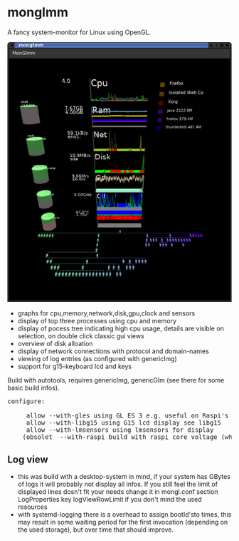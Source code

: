 # monglmm

A fancy system-monitor for Linux using OpenGL.


![Monglmm](monglmm.png "monglmm")

- graphs for cpu,memory,network,disk,gpu,clock and sensors
- display of top three processes using cpu and memory
- display of pocess tree indicating high cpu usage, details are visible on selection, on double click classic gui views
- overview of disk alloation
- display of network connections with protocol and domain-names
- viewing of log entries (as configured with genericImg)
- support for g15-keyboard lcd and keys

Build with autotools, requires genericImg, genericGlm (see there for some basic build infos).

<pre>
configure:<br>
     allow --with-gles using GL ES 3 e.g. useful on Raspi's (requires same use on GenericGlm)
     allow --with-libg15 using G15 lcd display see libg15
     allow --with-lmsensors using lmsensors for display
    (obsolet  --with-raspi build with raspi core voltage (which is not moving) info (function is (c) broadcom) beware: breaks --with-gles)
</pre>

## Log view

- this was build with a desktop-system in mind, if your system has GBytes of logs it will probably not display all infos.
    If you still feel the limit of displayed lines dosn't fit your needs
    change it in mongl.conf section LogProperties key logViewRowLimit
    if you don't mind the used resources
- with systemd-logging there is a overhead to assign bootId'sto times,
   this may result in some waiting period for the first invocation
   (depending on the used storage), but over time that should improve.
